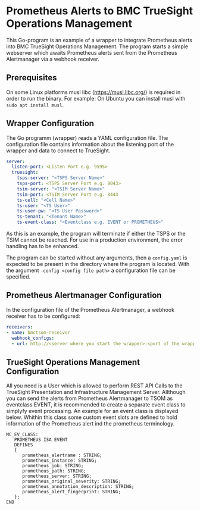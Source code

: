 # Prometheus Alerts to BMC TrueSight Operations Management

This Go-program is an example of a wrapper to integrate Prometheus alerts into BMC TrueSight Operations 
Management.
The program starts a simple webserver which awaits Prometheus alerts sent from the Prometheus Alertmanager
via a webhook receiver.

## Prerequisites
On some Linux platforms musl libc (https://musl.libc.org/) is required in order to run the binary. For example: On Ubuntu you can
install musl with `sudo apt install musl`.

## Wrapper Configuration
The Go programm (wrapper) reads a YAML configuration file. The configuration file contains information about the 
listening port of the wrapper and data to connect to TrueSight.

```yaml
server:
  listen-port: <Listen Port e.g. 9595>
  truesight:
    tsps-server: "<TSPS Server Name>"
    tsps-port: <TSPS Server Port e.g. 8043>
    tsim-server: "<TSIM Server Name>"
    tsim-port: <TSIM Server Port e.g. 8443
    ts-cell: "<Cell Name>"
    ts-user: "<TS User>"
    ts-user-pw: "<TS User Password>"
    ts-tenant: "<Tenant Name>"
    ts-event-class: "<Eventclass e.g. EVENT or PROMETHEUS>"
```

As this is an example, the program will terminate if either the TSPS or the TSIM cannot be reached. For use in a 
production environment, the error handling has to be enhanced. 

The program can be started without any arguments, then a `config.yaml` is expected to be present in the directory where
the program is located. With the argument `-config <config file path>` a configuration file can be specified. 

## Prometheus Alertmanager Configuration
In the configuration file of the Prometheus Alertmanager, a webhook receiver has to be configured:

```yaml
receivers:
- name: bmctsom-receiver
  webhook_configs:
  - url: http://<server where you start the wrapper>:<port of the wrapper>
```

## TrueSight Operations Management Configuration
All you need is a User which is allowed to perform REST API Calls to the TrueSight Presentation and Infrastructure 
Management Server. 
Allthough you can send the alerts from Prometheus Alertmanager to TSOM as eventclass EVENT, it is recommended to create
a separate event class to simplyfy event processing. An example for an event class is displayed below. Whithin this 
class some custom event slots are defined to hold information of the Prometheus alert ind the prometheus terminology.  

```mrl
MC_EV_CLASS:
   PROMETHEUS ISA EVENT
   DEFINES
   {
      prometheus_alertname : STRING;
      prometheus_instance: STRING;
      prometheus_job: STRING;
      prometheus_path: STRING;
      prometheus_server: STRING;
      prometheus_original_severity: STRING;
      prometheus_annotation_description: STRING;
      prometheus_alert_fingerprint: STRING;
   };
END
```

